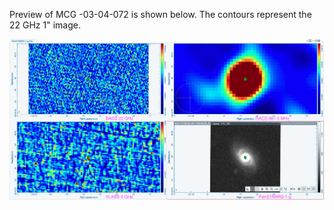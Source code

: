 Preview of MCG -03-04-072 is shown below. The contours represent the 22 GHz 1" image. 

![MCG-03-04-072.png](MCG-03-04-072.png "MCG-03-04-072")

